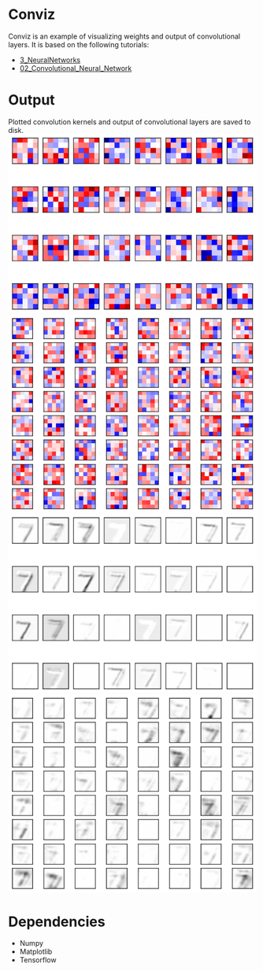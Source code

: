 # Conviz

Conviz is an example of visualizing weights and output of convolutional layers. It is based on the following tutorials:
* [3_NeuralNetworks](https://github.com/aymericdamien/TensorFlow-Examples/blob/master/examples/3_NeuralNetworks/convolutional_network.py)
* [02_Convolutional_Neural_Network](https://github.com/Hvass-Labs/TensorFlow-Tutorials/blob/master/02_Convolutional_Neural_Network.ipynb)

# Output
Plotted convolution kernels and output of convolutional layers are saved to disk.
![con_weights_0](img/conv_weights_0.png)
![con_weights_1](img/conv_weights_1.png)
![con_output_0](img/conv_output_0.png)
![con_output_1](img/conv_output_1.png)

# Dependencies

* Numpy
* Matplotlib
* Tensorflow